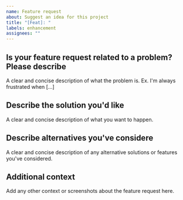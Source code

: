 ```yaml
---
name: Feature request
about: Suggest an idea for this project
title: "[Feat]: "
labels: enhancement
assignees: ""
---
```


## Is your feature request related to a problem? Please describe

A clear and concise description of what the problem is. Ex. I'm always frustrated
when [...]

## Describe the solution you'd like

A clear and concise description of what you want to happen.

## Describe alternatives you've considere

A clear and concise description of any alternative solutions or features you've considered.

## Additional context

Add any other context or screenshots about the feature request here.
